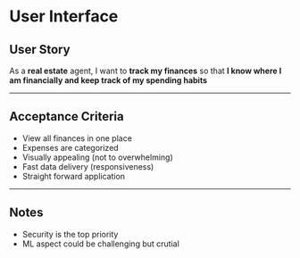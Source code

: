 # User Interface

## **User Story**
As a **real estate** agent,
I want to **track my finances**
so that **I know where I am financially and keep track of my spending habits**

---

## **Acceptance Criteria**
- View all finances in one place
- Expenses are categorized
- Visually appealing (not to overwhelming)
- Fast data delivery (responsiveness)
- Straight forward application 
---

## **Notes**
- Security is the top priority
- ML aspect could be challenging but crutial